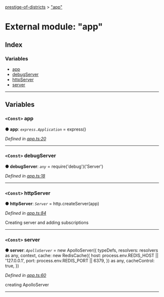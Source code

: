 [prestige-of-districts](../README.md) > ["app"](../modules/_app_.md)

# External module: "app"

## Index

### Variables

* [app](_app_.md#app)
* [debugServer](_app_.md#debugserver)
* [httpServer](_app_.md#httpserver)
* [server](_app_.md#server)

---

## Variables

<a id="app"></a>

### `<Const>` app

**● app**: *`express.Application`* =  express()

*Defined in [app.ts:20](https://github.com/YarosJ/prestige-of-districts/blob/17f0d7b/app.ts#L20)*

___
<a id="debugserver"></a>

### `<Const>` debugServer

**● debugServer**: *`any`* =  require('debug')('Server')

*Defined in [app.ts:18](https://github.com/YarosJ/prestige-of-districts/blob/17f0d7b/app.ts#L18)*

___
<a id="httpserver"></a>

### `<Const>` httpServer

**● httpServer**: *`Server`* =  http.createServer(app)

*Defined in [app.ts:84](https://github.com/YarosJ/prestige-of-districts/blob/17f0d7b/app.ts#L84)*

Creating server and adding subscriptions

___
<a id="server"></a>

### `<Const>` server

**● server**: *`ApolloServer`* =  new ApolloServer({
  typeDefs,
  resolvers: resolvers as any,
  context,
  cache: new RedisCache({
    host: process.env.REDIS_HOST || '127.0.0.1',
    port: process.env.REDIS_PORT || 6379,
  }) as any,
  cacheControl: true,
})

*Defined in [app.ts:60](https://github.com/YarosJ/prestige-of-districts/blob/17f0d7b/app.ts#L60)*

creating ApolloServer

___

